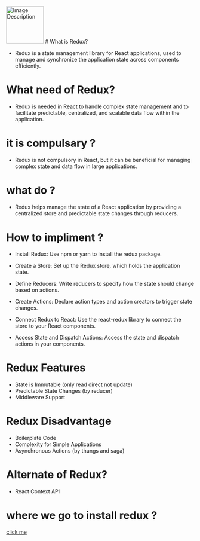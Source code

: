 <!-- ![redux image](https://react-redux.js.org/img/redux-logo-landscape.png) -->

<img src="https://react-redux.js.org/img/redux-logo-landscape.png" alt="Image Description" height="100">
# What is Redux?

- Redux is a state management library for React applications, used to manage and synchronize the application state across components efficiently.

# What need of Redux?

- Redux is needed in React to handle complex state management and to facilitate predictable, centralized, and scalable data flow within the application.

# it is compulsary ?

- Redux is not compulsory in React, but it can be beneficial for managing complex state and data flow in large applications.

# what do ?

- Redux helps manage the state of a React application by providing a centralized store and predictable state changes through reducers.

# How to impliment ?

- Install Redux: Use npm or yarn to install the redux package.

- Create a Store: Set up the Redux store, which holds the application state.

- Define Reducers: Write reducers to specify how the state should change based on actions.

- Create Actions: Declare action types and action creators to trigger state changes.

- Connect Redux to React: Use the react-redux library to connect the store to your React components.

- Access State and Dispatch Actions: Access the state and dispatch actions in your components.

# Redux Features
* State is Immutable (only read direct not update)
* Predictable State Changes (by reducer)
* Middleware Support 

# Redux Disadvantage

* Boilerplate Code
* Complexity for Simple Applications
* Asynchronous Actions (by thungs and saga)


# Alternate of Redux?

- React Context API

# where we go to install redux ? 
[click me ](https://react-redux.js.org/introduction/getting-started)